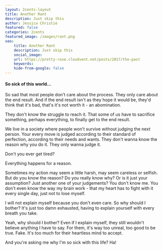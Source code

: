 ```yaml
---
layout: 2cents-layout
title: Another Rant
description: Just skip this
author: Jessica Christie
featured: false
categories: 2cents
featured_image: /images/rant.png
seo:
    title: Another Rant
    description: Just skip this
    social_image:
    url: https://pretty-rose.cloudvent.net/posts/2017/the-past
    keywords:
    hide-from-google: false
---
```

#### So sick of this world...

So sad that most people don't care about the process. They only care about the end result. And if the end result isn't as they hope it would be, they'd think that it's bad, that's it's not worth it - an abomination.

They don't know the struggle to reach it. That some of us have to sacrifice something, perhaps everything, to finally get to the end result.

We live in a society where people won't survive without judging the next person. Your every move is judged according to their standard of perfection, according to their needs and wants. They don't wanna know the reason why you do it. They only wanna judge it.

Don't you ever get tired?

Everything happens for a reason.

Sometimes my action may seem a little harsh, may seem careless or selfish. But do you know the reason? Do you really know why? Or is it just your assumption? Just another one of your judgements? You don't know me. You don't even know the way my brain work - that my heart has to fight with it every single day, just not to lose myself.

I will not explain myself because you don't even care. So why should I bother? It's just too damn exhausted, having to explain yourself with every breath you take.

Yeah, why should I bother? Even if I explain myself, they still wouldn't believe anything I have to say. For them, it's way too unreal, too good to be true. Fake. It's too much for their heartless mind to accept.

And you're asking me why I'm so sick with this life? Ha!

&nbsp;

